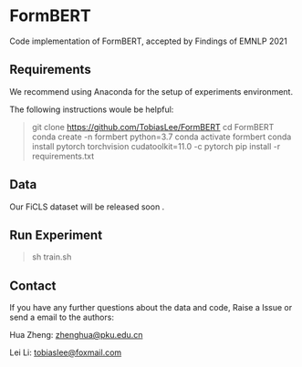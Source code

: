 # FormBERT


Code implementation of FormBERT, accepted by Findings of EMNLP 2021


## Requirements

We recommend using Anaconda for the setup of experiments environment.

The following instructions woule be helpful:

> git clone https://github.com/TobiasLee/FormBERT
> cd FormBERT
> conda create -n formbert python=3.7
> conda activate formbert
> conda install pytorch torchvision cudatoolkit=11.0 -c pytorch 
> pip install -r requirements.txt 


## Data

Our FiCLS dataset will be released soon .

## Run Experiment

> sh train.sh 


## Contact

If you have any further questions about the data and code, Raise a Issue or send a email to the authors:

Hua Zheng: zhenghua@pku.edu.cn

Lei Li: tobiaslee@foxmail.com 

